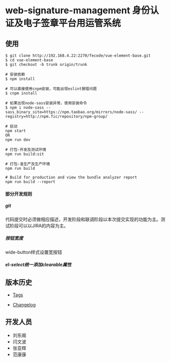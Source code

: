 # web-signature-management 身份认证及电子签章平台用运管系统

## 使用
```
$ git clone http://192.168.4.22:2270/fecode/vue-element-base.git
$ cd vue-element-base
$ git checkout -b trunk origin/trunk

# 安装依赖
$ npm install

# 可以直接使用cnpm安装，可能出现eslint报错问题
$ cnpm install

# 如果出现node-sass安装异常，使用安装命令
$ npm i node-sass --sass_binary_site=https://npm.taobao.org/mirrors/node-sass/ --registry=http://npm.fic/repository/npm-group/

# 启动
npm start
OR
npm run dev

# 打包-开发及测试环境
npm run build:sit

# 打包-准生产及生产环境
npm run build

# Build for production and view the bundle analyzer report
npm run build --report
```


#### 部分开发规则
##### git
代码提交时必须做相应描述，开发阶段和联调阶段以本次提交实现的功能为主。测试阶段可以以JIRA的内容为主。
##### 按钮宽度
wide-button样式设置宽按钮
##### el-select统一添加clearable属性

## 版本历史
* [Tags](http://gitlab.fic/fecode/vue-element-base/tags)

* [Changelog](http://gitlab.fic/fecode/vue-element-base/blob/trunk/changelog.md)

## 开发人员
* 刘东阁
* 闫文波
* 张亚辉
* 范康康
